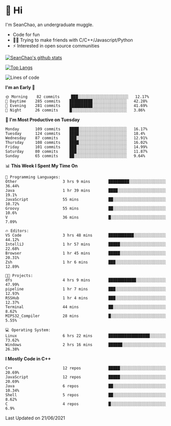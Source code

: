 # 👋 Hi
I'm SeanChao, an undergraduate muggle.

- Code for fun
- 👨‍💻 Trying to make friends with C/C++/Javascript/Python
- ⚡ Interested in open source communities

[![SeanChao's github stats](https://i-github-readme-stats.vercel.app/api?username=seanchao&show_icons=true)](https://github.com/anuraghazra/github-readme-stats)

[![Top Langs](https://i-github-readme-stats.vercel.app/api/top-langs/?username=seanchao&layout=compact)](https://github.com/anuraghazra/github-readme-stats)

<!--START_SECTION:waka-->
![Lines of code](https://img.shields.io/badge/From%20Hello%20World%20I%27ve%20Written-1.6%20million%20lines%20of%20code-blue)

**I'm an Early 🐤** 

```text
🌞 Morning    82 commits     ███░░░░░░░░░░░░░░░░░░░░░░   12.17% 
🌆 Daytime    285 commits    ██████████░░░░░░░░░░░░░░░   42.28% 
🌃 Evening    281 commits    ██████████░░░░░░░░░░░░░░░   41.69% 
🌙 Night      26 commits     █░░░░░░░░░░░░░░░░░░░░░░░░   3.86%

```
📅 **I'm Most Productive on Tuesday** 

```text
Monday       109 commits    ████░░░░░░░░░░░░░░░░░░░░░   16.17% 
Tuesday      124 commits    ████░░░░░░░░░░░░░░░░░░░░░   18.4% 
Wednesday    87 commits     ███░░░░░░░░░░░░░░░░░░░░░░   12.91% 
Thursday     108 commits    ████░░░░░░░░░░░░░░░░░░░░░   16.02% 
Friday       101 commits    ███░░░░░░░░░░░░░░░░░░░░░░   14.99% 
Saturday     80 commits     ███░░░░░░░░░░░░░░░░░░░░░░   11.87% 
Sunday       65 commits     ██░░░░░░░░░░░░░░░░░░░░░░░   9.64%

```


📊 **This Week I Spent My Time On** 

```text
💬 Programming Languages: 
Other                    3 hrs 9 mins        █████████░░░░░░░░░░░░░░░░   36.44% 
Java                     1 hr 39 mins        ████░░░░░░░░░░░░░░░░░░░░░   19.1% 
JavaScript               55 mins             ██░░░░░░░░░░░░░░░░░░░░░░░   10.72% 
Groovy                   55 mins             ██░░░░░░░░░░░░░░░░░░░░░░░   10.6% 
V                        36 mins             █░░░░░░░░░░░░░░░░░░░░░░░░   7.09%

🔥 Editors: 
VS Code                  3 hrs 48 mins       ███████████░░░░░░░░░░░░░░   44.12% 
IntelliJ                 1 hr 57 mins        █████░░░░░░░░░░░░░░░░░░░░   22.68% 
Browser                  1 hr 45 mins        █████░░░░░░░░░░░░░░░░░░░░   20.31% 
Zsh                      1 hr 6 mins         ███░░░░░░░░░░░░░░░░░░░░░░   12.89%

🐱‍💻 Projects: 
dfs                      4 hrs 9 mins        ████████████░░░░░░░░░░░░░   47.99% 
pipeline                 1 hr 7 mins         ███░░░░░░░░░░░░░░░░░░░░░░   12.93% 
RSSHub                   1 hr 4 mins         ███░░░░░░░░░░░░░░░░░░░░░░   12.37% 
Terminal                 44 mins             ██░░░░░░░░░░░░░░░░░░░░░░░   8.62% 
MIPS32_Compiler          28 mins             █░░░░░░░░░░░░░░░░░░░░░░░░   5.55%

💻 Operating System: 
Linux                    6 hrs 22 mins       ██████████████████░░░░░░░   73.62% 
Windows                  2 hrs 16 mins       ██████░░░░░░░░░░░░░░░░░░░   26.38%

```

**I Mostly Code in C++** 

```text
C++                      12 repos            █████░░░░░░░░░░░░░░░░░░░░   20.69% 
JavaScript               12 repos            █████░░░░░░░░░░░░░░░░░░░░   20.69% 
Java                     6 repos             ██░░░░░░░░░░░░░░░░░░░░░░░   10.34% 
Shell                    5 repos             ██░░░░░░░░░░░░░░░░░░░░░░░   8.62% 
C                        4 repos             █░░░░░░░░░░░░░░░░░░░░░░░░   6.9%

```



 Last Updated on 21/06/2021
<!--END_SECTION:waka-->
